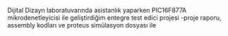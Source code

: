 Dijital Dizayn laboratuvarında asistanlık yaparken PIC16F877A mikrodenetleyicisi ile geliştirdiğim entegre test edici projesi -proje raporu, assembly kodları ve proteus simülasyon dosyası ile 
